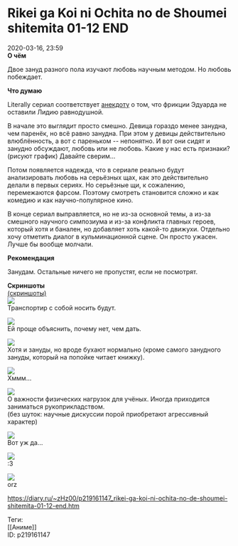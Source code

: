 Rikei ga Koi ni Ochita no de Shoumei shitemita 01-12 END
=========================================================

   
 2020-03-16, 23:59   
   **О чём**    
   
 Двое зануд разного пола изучают любовь научным методом. Но любовь побеждает.   
   
  **Что думаю**    
   
 Literally сериал соответствует  [анекдоту](https://www.anekdot.ru/id/206829/)  о том, что фрикции Эдуарда не оставили Лидию равнодушной.   
   
 В начале это выглядит просто смешно. Девица гораздо менее занудна, чем паренёк, но всё равно занудна. При этом у девицы действительно влюблённость, а вот с пареньком -- непонятно. И вот они сидят и занудно обсуждают, любовь или не любовь. Какие у нас есть признаки? (рисуют график) Давайте сверим...   
   
 Потом появляется надежда, что в сериале реально будут анализировать любовь на серьёзных щах, как это действительно делали в первых сериях. Но серьёзные щи, к сожалению, перемежаются фарсом. Поэтому смотреть становится сложно и как комедию и как научно-популярное кино.   
   
 В конце сериал выправляется, но не из-за основной темы, а из-за смешного научного симпозиума и из-за конфликта главных героев, который хотя и банален, но добавляет хоть какой-то движухи. Отдельно хочу отметить диалог в кульминационной сцене. Он просто ужасен. Лучше бы вообще молчали.   
   
   
  **Рекомендация**    
   
 Занудам. Остальные ничего не пропустят, если не посмотрят.   
   
  **Скриншоты**    
  [(скриншоты)](https://zHz00.diary.ru/p219161147.htm?index=1#linkmore219161147m1)       
  [![](https://i.imgur.com/I9b4T86l.jpg)](https://i.imgur.com/I9b4T86.jpg)    
 Транспортир с собой носить будут.   
   
  [![](https://i.imgur.com/Ryt9K9Rl.jpg)](https://i.imgur.com/Ryt9K9R.jpg)    
 Ей проще объяснить, почему нет, чем дать.   
   
  [![](https://i.imgur.com/GpxrwRZl.jpg)](https://i.imgur.com/GpxrwRZ.jpg)    
 Хотя и зануды, но вроде бухают нормально (кроме самого занудного зануды, который на попойке читает книжку).   
   
  [![](https://i.imgur.com/Oh7Pwm1l.jpg)](https://i.imgur.com/Oh7Pwm1.jpg)    
 Хммм...   
   
  [![](https://i.imgur.com/oc6PhO2l.png)](https://i.imgur.com/oc6PhO2.png)    
 О важности физических нагрузок для учёных. Иногда приходится заниматься рукоприкладством.   
 (без шуток: научные дискуссии порой приобретают агрессивный характер)   
   
  [![](https://i.imgur.com/xpj873Fl.jpg)](https://i.imgur.com/xpj873F.jpg)    
 Вот уж да...   
   
  [![](https://i.imgur.com/glUxoTTl.jpg)](https://i.imgur.com/glUxoTT.jpg)    
 :3   
   
  [![](https://i.imgur.com/pJYEAM8l.jpg)](https://i.imgur.com/pJYEAM8.jpg)    
 orz   
    
   
     
    
 <https://diary.ru/~zHz00/p219161147_rikei-ga-koi-ni-ochita-no-de-shoumei-shitemita-01-12-end.htm>   
   
 Теги:   
 [[Аниме]]   
 ID: p219161147